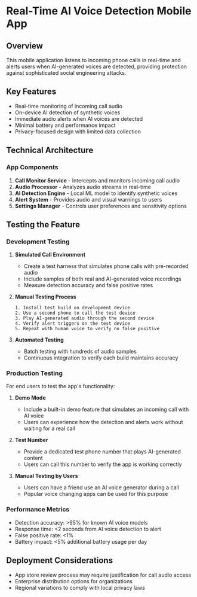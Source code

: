 # Real-Time AI Voice Detection Mobile App

## Overview
This mobile application listens to incoming phone calls in real-time and alerts users when AI-generated voices are detected, providing protection against sophisticated social engineering attacks.

## Key Features
- Real-time monitoring of incoming call audio
- On-device AI detection of synthetic voices
- Immediate audio alerts when AI voices are detected
- Minimal battery and performance impact
- Privacy-focused design with limited data collection

## Technical Architecture

### App Components
1. **Call Monitor Service** - Intercepts and monitors incoming call audio
2. **Audio Processor** - Analyzes audio streams in real-time
3. **AI Detection Engine** - Local ML model to identify synthetic voices
4. **Alert System** - Provides audio and visual warnings to users
5. **Settings Manager** - Controls user preferences and sensitivity options

## Testing the Feature

### Development Testing
1. **Simulated Call Environment**
   - Create a test harness that simulates phone calls with pre-recorded audio
   - Include samples of both real and AI-generated voice recordings
   - Measure detection accuracy and false positive rates

2. **Manual Testing Process**
   ```
   1. Install test build on development device
   2. Use a second phone to call the test device
   3. Play AI-generated audio through the second device
   4. Verify alert triggers on the test device
   5. Repeat with human voice to verify no false positive
   ```

3. **Automated Testing**
   - Batch testing with hundreds of audio samples
   - Continuous integration to verify each build maintains accuracy

### Production Testing
For end users to test the app's functionality:

1. **Demo Mode**
   - Include a built-in demo feature that simulates an incoming call with AI voice
   - Users can experience how the detection and alerts work without waiting for a real call

2. **Test Number**
   - Provide a dedicated test phone number that plays AI-generated content
   - Users can call this number to verify the app is working correctly

3. **Manual Testing by Users**
   - Users can have a friend use an AI voice generator during a call
   - Popular voice changing apps can be used for this purpose

### Performance Metrics
- Detection accuracy: >95% for known AI voice models
- Response time: <2 seconds from AI voice detection to alert
- False positive rate: <1%
- Battery impact: <5% additional battery usage per day

## Deployment Considerations
- App store review process may require justification for call audio access
- Enterprise distribution options for organizations
- Regional variations to comply with local privacy laws